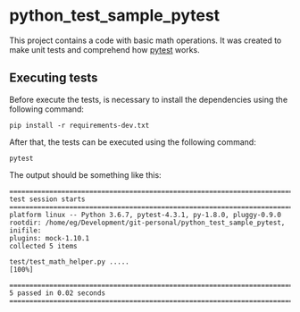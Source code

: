 # python_test_sample_pytest
This project contains a code with basic math operations. It was created to make unit tests and comprehend how [pytest](https://pytest.org/) works.

## Executing tests
Before execute the tests, is necessary to install the dependencies using the following command:

`pip install -r requirements-dev.txt`


After that, the tests can be executed using the following command:

`pytest`

The output should be something like this:

```
======================================================================================= test session starts ========================================================================================
platform linux -- Python 3.6.7, pytest-4.3.1, py-1.8.0, pluggy-0.9.0
rootdir: /home/eg/Development/git-personal/python_test_sample_pytest, inifile:
plugins: mock-1.10.1
collected 5 items                                                                                                                                                                                  

test/test_math_helper.py .....                                                                                                                                                               [100%]

===================================================================================== 5 passed in 0.02 seconds =====================================================================================
```
